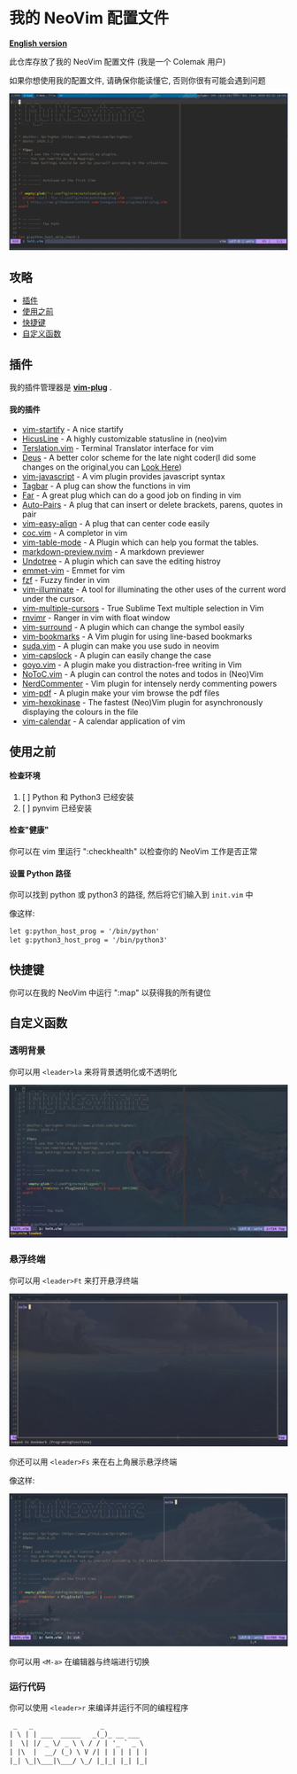# 我的 NeoVim 配置文件

[**English version**](README.md)

此仓库存放了我的 NeoVim 配置文件 (我是一个 Colemak 用户)

如果你想使用我的配置文件, 请确保你能读懂它, 否则你很有可能会遇到问题

![Example](./demo.png)

## 攻略

- [插件](#plugins)
- [使用之前](#before-using)
- [快捷键](#key-mappings)
- [自定义函数](#my-custom-functions)

## 插件

我的插件管理器是 **[vim-plug](https://github.com/junegunn/vim-plug)** .

#### 我的插件

- [vim-startify](https://github.com/mhinz/vim-startify) - A nice startify
- [HicusLine](https://github.com/Styadev/HicusLine) - A highly customizable statusline in (neo)vim
- [Terslation.vim](https://github.com/SpringHan/Terslation.vim) - Terminal Translator interface for vim
- [Deus](https://github.com/ajmwagar/vim-deus) - A better color scheme for the late night coder(I did some changes on the original,you can [Look Here](https://github.com/SpringHan/vim-deus))
- [vim-javascript](https://github.com/pangloss/vim-javascript) - A vim plugin provides javascript syntax
- [Tagbar](https://github.com/majutsushi/tagbar) - A plug can show the functions in vim
- [Far](https://github.com/brooth/far.vim) - A great plug which can do a good job on finding in vim
- [Auto-Pairs](https://github.com/jiangmiao/auto-pairs) - A plug that can insert or delete brackets, parens, quotes in pair
- [vim-easy-align](https://github.com/junegunn/vim-easy-align) - A plug that can center code easily
- [coc.vim](https://github.com/neoclide/coc.vim) - A completor in vim
- [vim-table-mode](https://github.com/dhruvasagar/vim-table-mode) - A Plugin which can help you format the tables.
- [markdown-preview.nvim](https://github.com/iamcco/markdown-preview.nvim) - A markdown previewer
- [Undotree](https://github.com/mbbill/undotree) - A plugin which can save the editing histroy
- [emmet-vim](https://github.com/mattn/emmet-vim) - Emmet for vim
- [fzf](https://github.com/junegunn/fzf) - Fuzzy finder in vim
- [vim-illuminate](https://github.com/RRethy/vim-illuminate) - A tool for illuminating the other uses of the current word under the cursor.
- [vim-multiple-cursors](https://github.com/terryma/vim-multiple-cursors) - True Sublime Text multiple selection in Vim
- [rnvimr](https://github.com/kevinhwang91/rnvimr) - Ranger in vim with float window
- [vim-surround](https://github.com/tpope/vim-surround) - A plugin which can change the symbol easily
- [vim-bookmarks](https://github.com/MattesGroeger/vim-bookmarks) - A Vim plugin for using line-based bookmarks
- [suda.vim](https://github.com/lambdalisue/suda.vim) - A plugin can make you use sudo in neovim
- [vim-capslock](https://github.com/SpringHan/vim-capslock) - A plugin can easily change the case
- [goyo.vim](https://github.com/junegunn/goyo.vim) - A plugin make you distraction-free writing in Vim
- [NoToC.vim](https://github.com/SpringHan/NoToC.vim) - A plugin can control the notes and todos in (Neo)Vim
- [NerdCommenter](https://github.com/preservim/nerdcommenter) - Vim plugin for intensely nerdy commenting powers
- [vim-pdf](https://github.com/makerj/vim-pdf) - A plugin make your vim browse the pdf files
- [vim-hexokinase](https://github.com/RRethy/vim-hexokinase) - The fastest (Neo)Vim plugin for asynchronously displaying the colours in the file
- [vim-calendar](hhtps://github.com/itchyny/calendar.vim) - A calendar application of vim


## 使用之前

#### 检查环境

1. [ ] Python 和 Python3 已经安装
2. [ ] pynvim 已经安装

#### 检查"健康"

你可以在 vim 里运行 ":checkhealth" 以检查你的 NeoVim 工作是否正常

#### 设置 Python 路径

你可以找到 python 或 python3 的路径, 然后将它们输入到 `init.vim` 中

像这样:
```vim
let g:python_host_prog = '/bin/python'
let g:python3_host_prog = '/bin/python3'
```

## 快捷键

你可以在我的 NeoVim 中运行 ":map" 以获得我的所有键位

## 自定义函数

### 透明背景

你可以用 `<leader>la` 来将背景透明化或不透明化

![Example](./demo2.png)

### 悬浮终端

你可以用 `<leader>Ft` 来打开悬浮终端

![Example](./demo3.png)

你还可以用 `<leader>Fs` 来在右上角展示悬浮终端

像这样:

![Example](./demo4.png)

你可以用 `<M-a>` 在编辑器与终端进行切换

### 运行代码

你可以使用 `<leader>r` 来编译并运行不同的编程程序

```vim
 _   _                 _           
| \ | | ___  _____   _(_)_ __ ___  
|  \| |/ _ \/ _ \ \ / / | '_ ` _ \ 
| |\  |  __/ (_) \ V /| | | | | | |
|_| \_|\___|\___/ \_/ |_|_| |_| |_|
```
